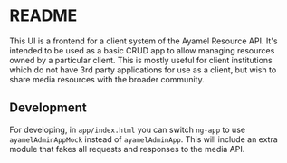 # README #

This UI is a frontend for a client system of the Ayamel Resource API.  It's intended to be used as a basic CRUD app to allow
managing resources owned by a particular client.  This is mostly useful for client institutions which do not have 
3rd party applications for use as a client, but wish to share media resources with the broader community.

## Development ##

For developing, in `app/index.html` you can switch `ng-app` to use `ayamelAdminAppMock` instead of `ayamelAdminApp`.  This will include
an extra module that fakes all requests and responses to the media API.

